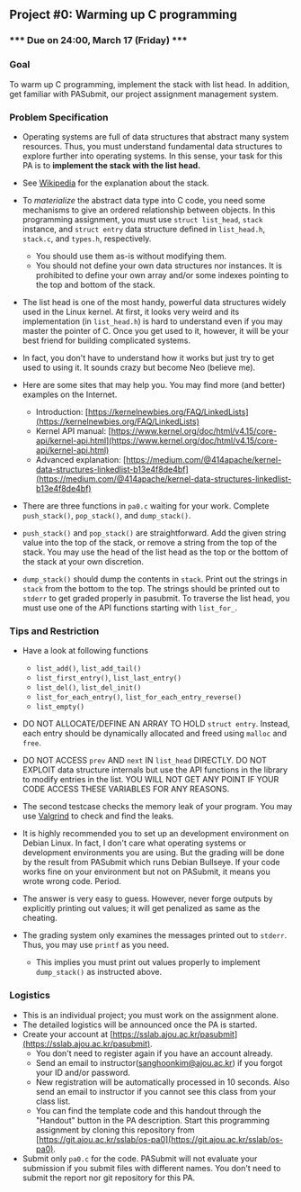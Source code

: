 ## Project #0: Warming up C programming

### *** Due on 24:00, March 17 (Friday) ***


### Goal
To warm up C programming, implement the stack with list head. In addition, get familiar with PASubmit, our project assignment management system.


### Problem Specification
- Operating systems are full of data structures that abstract many system resources. Thus, you must understand fundamental data structures to explore further into operating systems. In this sense, your task for this PA is to **implement the stack with the list head.**

- See [Wikipedia](https://en.wikipedia.org/wiki/Stack_(abstract_data_type)) for the explanation about the stack.

- To *materialize* the abstract data type into C code, you need some mechanisms to give an ordered relationship between objects. In this programming assignment, you must use `struct list_head`, `stack` instance, and `struct entry` data structure defined in `list_head.h`, `stack.c`, and `types.h`, respectively.
  - You should use them as-is without modifying them.
  - You should not define your own data structures nor instances. It is prohibited to define your own array and/or some indexes pointing to the top and bottom of the stack.

- The list head is one of the most handy, powerful data structures widely used in the Linux kernel. At first, it looks very weird and its implementation (in `list_head.h`) is hard to understand even if you may master the pointer of C. Once you get used to it, however, it will be your best friend for building complicated systems.
- In fact, you don't have to understand how it works but just try to get used to using it. It sounds crazy but become Neo (believe me).
- Here are some sites that may help you. You may find more (and better) examples on the Internet.
  - Introduction: [https://kernelnewbies.org/FAQ/LinkedLists](https://kernelnewbies.org/FAQ/LinkedLists)
  - Kernel API manual: [https://www.kernel.org/doc/html/v4.15/core-api/kernel-api.html](https://www.kernel.org/doc/html/v4.15/core-api/kernel-api.html)
  - Advanced explanation: [https://medium.com/@414apache/kernel-data-structures-linkedlist-b13e4f8de4bf](https://medium.com/@414apache/kernel-data-structures-linkedlist-b13e4f8de4bf)

- There are three functions in `pa0.c` waiting for your work. Complete `push_stack()`, `pop_stack()`, and `dump_stack()`.

- `push_stack()` and `pop_stack()` are straightforward. Add the given string value into the top of the stack, or remove a string from the top of the stack. You may use the head of the list head as the top or the bottom of the stack at your own discretion.

- `dump_stack()` should dump the contents in `stack`. Print out the strings in `stack` from the bottom to the top. The strings should be printed out to `stderr` to get graded properly in pasubmit. To traverse the list head, you must use one of the API functions starting with `list_for_`.

### Tips and Restriction
- Have a look at following functions
  - `list_add()`, `list_add_tail()`
  - `list_first_entry()`, `list_last_entry()`
  - `list_del()`, `list_del_init()`
  - `list_for_each_entry()`, `list_for_each_entry_reverse()`
  - `list_empty()`

- DO NOT ALLOCATE/DEFINE AN ARRAY TO HOLD `struct entry`. Instead, each entry should be dynamically allocated and freed using `malloc` and `free`.

- DO NOT ACCESS `prev` AND `next` IN `list_head` DIRECTLY. DO NOT EXPLOIT data structure internals but use the API functions in the library to modify entries in the list. YOU WILL NOT GET ANY POINT IF YOUR CODE ACCESS THESE VARIABLES FOR ANY REASONS.

- The second testcase checks the memory leak of your program. You may use [Valgrind](https://valgrind.org/) to check and find the leaks.

- It is highly recommended you to set up an development environment on Debian Linux. In fact, I don't care what operating systems or development environments you are using. But the grading will be done by the result from PASubmit which runs Debian Bullseye. If your code works fine on your environment but not on PASubmit, it means you wrote wrong code. Period.

- The answer is very easy to guess. However, never forge outputs by explicitly printing out values; it will get penalized as same as the cheating.

- The grading system only examines the messages printed out to `stderr`. Thus, you may use `printf` as you need.
  - This implies you must print out values properly to implement `dump_stack()` as instructed above.


### Logistics
- This is an individual project; you must work on the assignment alone.
- The detailed logistics will be announced once the PA is started.
- Create your account at [https://sslab.ajou.ac.kr/pasubmit](https://sslab.ajou.ac.kr/pasubmit).
  - You don't need to register again if you have an account already.
  - Send an email to instructor([sanghoonkim@ajou.ac.kr](mailto:sanghoonkim@ajou.ac.kr)) if you forgot your ID and/or password.
  - New registration will be automatically processed in 10 seconds. Also send an email to instructor if you cannot see this class from your class list.
  - You can find the template code and this handout through the "Handout" button in the PA description. Start this programming assignment by cloning this repository from [https://git.ajou.ac.kr/sslab/os-pa0](https://git.ajou.ac.kr/sslab/os-pa0).
- Submit only `pa0.c` for the code. PASubmit will not evaluate your submission if you submit files with different names. You don't need to submit the report nor git repository for this PA.
